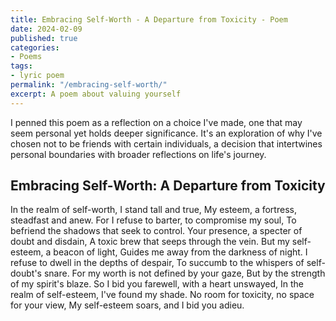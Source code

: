 ```yaml
---
title: Embracing Self-Worth - A Departure from Toxicity - Poem
date: 2024-02-09
published: true
categories:
- Poems
tags:
- lyric poem
permalink: "/embracing-self-worth/"
excerpt: A poem about valuing yourself
---
```

I penned this poem as a reflection on a choice I've made, one that may seem personal yet holds deeper significance. It's an exploration of why I've chosen not to be friends with certain individuals, a decision that intertwines personal boundaries with broader reflections on life's journey.

## Embracing Self-Worth: A Departure from Toxicity

In the realm of self-worth, I stand tall and true,
My esteem, a fortress, steadfast and anew.
For I refuse to barter, to compromise my soul,
To befriend the shadows that seek to control.
Your presence, a specter of doubt and disdain,
A toxic brew that seeps through the vein.
But my self-esteem, a beacon of light,
Guides me away from the darkness of night.
I refuse to dwell in the depths of despair,
To succumb to the whispers of self-doubt's snare.
For my worth is not defined by your gaze,
But by the strength of my spirit's blaze.
So I bid you farewell, with a heart unswayed,
In the realm of self-esteem, I've found my shade.
No room for toxicity, no space for your view,
My self-esteem soars, and I bid you adieu.